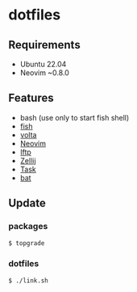 # dotfiles 

## Requirements

- Ubuntu 22.04
- Neovim ~0.8.0

## Features

- bash (use only to start fish shell)
- [fish](https://github.com/fish-shell/fish-shell)
- [volta](https://github.com/volta-cli/volta)
- [Neovim](https://github.com/neovim/neovim) 
- [lftp](https://packages.ubuntu.com/jammy/lftp)
- [Zellij](https://github.com/zellij-org/zellij)
- [Task](https://taskfile.dev)
- [bat](https://github.com/sharkdp/bat)

## Update

### packages

```sh
$ topgrade
```

### dotfiles

```sh
$ ./link.sh
```
